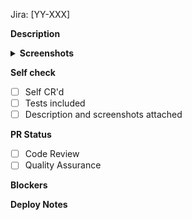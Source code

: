 Jira: [YY-XXX]

**Description**

<details>
<summary><b>Screenshots</b></summary>
// put images here
</details>

**Self check**

- [ ] Self CR'd
- [ ] Tests included
- [ ] Description and screenshots attached

**PR Status**

- [ ] Code Review
- [ ] Quality Assurance

**Blockers**

**Deploy Notes**
